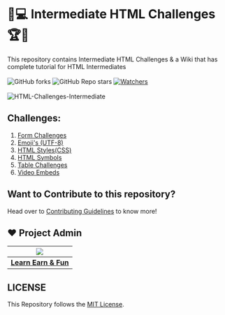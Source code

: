 # 🎯💻 Intermediate HTML Challenges 🏆🏅
This repository contains Intermediate HTML Challenges & a Wiki that has complete tutorial for HTML Intermediates <br><br>
 ![GitHub forks](https://img.shields.io/github/forks/LearnEarn-Fun/HTML-Challenges-Intermediate?style=for-the-badge)
 ![GitHub Repo stars](https://img.shields.io/github/stars/LearnEarn-Fun/HTML-Challenges-Intermediate?style=for-the-badge)
 [![Watchers](https://img.shields.io/github/watchers/LearnEarn-Fun/HTML-Challenges-Intermediate?style=for-the-badge)](https://github.com/hridaya423/Competitive-Programming-Solutions/watchers)
 <br><br>
![HTML-Challenges-Intermediate](https://socialify.git.ci/LearnEarn-Fun/HTML-Challenges-Intermediate/image?description=1&font=KoHo&forks=1&issues=1&language=1&owner=1&pattern=Circuit%20Board&pulls=1&stargazers=1&theme=Dark)


## Challenges:
<ol>
 <li><a href="https://github.com/LearnEarn-Fun/HTML-Challenges-Intermediate/tree/main/Forms%20Challenges">Form Challenges</a></li>
 <li><a href="https://github.com/LearnEarn-Fun/HTML-Challenges-Intermediate/tree/main/HTML%20Emojis(UTF-8)">Emoji's (UTF-8)</a></li>
 <li><a href="https://github.com/LearnEarn-Fun/HTML-Challenges-Intermediate/tree/main/HTML%20Styles">HTML Styles(CSS)</a></li>
 <li><a href="https://github.com/LearnEarn-Fun/HTML-Challenges-Intermediate/tree/main/HTML%20Symbols">HTML Symbols</a></li>
 <li><a href="https://github.com/LearnEarn-Fun/HTML-Challenges-Intermediate/tree/main/Tables%20Challenges">Table Challenges</a></li>
 <li><a href="https://github.com/LearnEarn-Fun/HTML-Challenges-Intermediate/tree/main/Video%20Embeds">Video Embeds</a></li>
</ol>

## Want to Contribute to this repository?

Head over to <a href="https://github.com/LearnEarn-Fun/HTML-Challenges-Intermediate/blob/main/.github/Contributing.md">Contributing Guidelines</a> to know more!

## ❤️ Project Admin

|                                     <a href="https://github.com/LearnEarn-Fun"><img src="https://avatars.githubusercontent.com/u/66988598?s=400&u=cea2effa83b4b145d26b117a4dc7dec028a9b3ca&v=4"/></a>                                      |
| :-----------------------------------------------------------------------------------------------------------------------------------------------------------------------------------------------------------------------------------------------------------------: |
|                                                                                      **[Learn Earn & Fun](https://www.github.com/LearnEarn-Fun)**                                                                                    |


## LICENSE
This Repository follows the [MIT License](https://github.com/LearnEarn-Fun/HTML-Challenges-Intermediate/blob/main/LICENSE).

